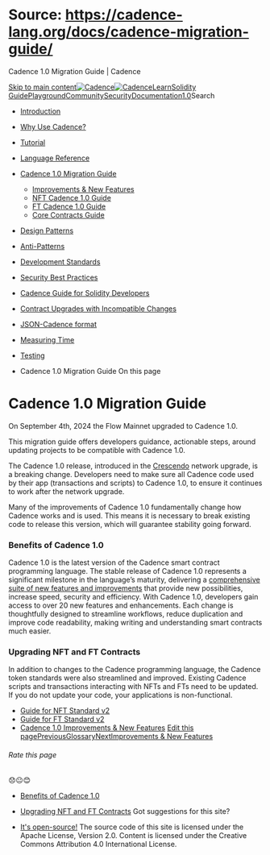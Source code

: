 # Source: https://cadence-lang.org/docs/cadence-migration-guide/




Cadence 1.0 Migration Guide | Cadence




[Skip to main content](#__docusaurus_skipToContent_fallback)[![Cadence](/img/logo.svg)![Cadence](/img/logo.svg)](/)[Learn](/learn)[Solidity Guide](/docs/solidity-to-cadence)[Playground](https://play.flow.com/)[Community](/community)[Security](https://flow.com/flow-responsible-disclosure/)[Documentation](/docs/)[1.0](/docs/)Search

* [Introduction](/docs/)
* [Why Use Cadence?](/docs/why)
* [Tutorial](/docs/tutorial/first-steps)
* [Language Reference](/docs/language/)
* [Cadence 1.0 Migration Guide](/docs/cadence-migration-guide/)
  + [Improvements & New Features](/docs/cadence-migration-guide/improvements)
  + [NFT Cadence 1.0 Guide](/docs/cadence-migration-guide/nft-guide)
  + [FT Cadence 1.0 Guide](/docs/cadence-migration-guide/ft-guide)
  + [Core Contracts Guide](/docs/cadence-migration-guide/core-contracts-guide)
* [Design Patterns](/docs/design-patterns)
* [Anti-Patterns](/docs/anti-patterns)
* [Development Standards](/docs/project-development-tips)
* [Security Best Practices](/docs/security-best-practices)
* [Cadence Guide for Solidity Developers](/docs/solidity-to-cadence)
* [Contract Upgrades with Incompatible Changes](/docs/contract-upgrades)
* [JSON-Cadence format](/docs/json-cadence-spec)
* [Measuring Time](/docs/measuring-time)
* [Testing](/docs/testing-framework)


* Cadence 1.0 Migration Guide
On this page
# Cadence 1.0 Migration Guide

On September 4th, 2024 the Flow Mainnet upgraded to Cadence 1.0.

This migration guide offers developers guidance, actionable steps,
around updating projects to be compatible with Cadence 1.0.

The Cadence 1.0 release, introduced in the
[Crescendo](https://flow.com/upgrade/crescendo) network upgrade, is a breaking change.
Developers need to make sure all Cadence code used by their app (transactions and scripts)
to Cadence 1.0, to ensure it continues to work after the network upgrade.

Many of the improvements of Cadence 1.0 fundamentally change how Cadence works and is used.
This means it is necessary to break existing code to release this version,
which will guarantee stability going forward.

### Benefits of Cadence 1.0[​](#benefits-of-cadence-10 "Direct link to Benefits of Cadence 1.0")

Cadence 1.0 is the latest version of the Cadence smart contract programming language.
The stable release of Cadence 1.0 represents a significant milestone in the language’s maturity,
delivering a [comprehensive suite of new features and improvements](/docs/cadence-migration-guide/improvements)
that provide new possibilities, increase speed, security and efficiency.
With Cadence 1.0, developers gain access to over 20 new features and enhancements.
Each change is thoughtfully designed to streamline workflows, reduce duplication
and improve code readability, making writing and understanding smart contracts much easier.

### Upgrading NFT and FT Contracts[​](#upgrading-nft-and-ft-contracts "Direct link to Upgrading NFT and FT Contracts")

In addition to changes to the Cadence programming language,
the Cadence token standards were also streamlined and improved.
Existing Cadence scripts and transactions interacting with NFTs and FTs need to be updated.
If you do not update your code, your applications is non-functional.

* [Guide for NFT Standard v2](/docs/cadence-migration-guide/nft-guide)
* [Guide for FT Standard v2](/docs/cadence-migration-guide/ft-guide)
* [Cadence 1.0 Improvements & New Features](/docs/cadence-migration-guide/improvements)
[Edit this page](https://github.com/onflow/cadence-lang.org/tree/main/docs/cadence-migration-guide/index.md)[PreviousGlossary](/docs/language/glossary)[NextImprovements & New Features](/docs/cadence-migration-guide/improvements)
###### Rate this page

😞😐😊

* [Benefits of Cadence 1.0](#benefits-of-cadence-10)
* [Upgrading NFT and FT Contracts](#upgrading-nft-and-ft-contracts)
Got suggestions for this site? 

* [It's open-source!](https://github.com/onflow/cadence-lang.org)
The source code of this site is licensed under the Apache License, Version 2.0.
Content is licensed under the Creative Commons Attribution 4.0 International License.

